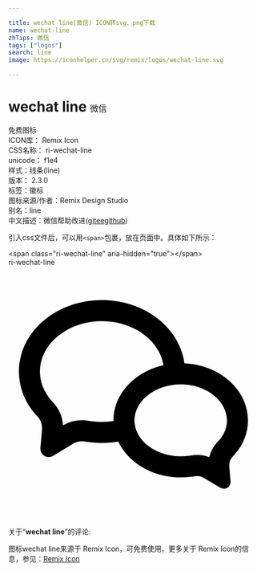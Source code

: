 ```yaml
---

title: wechat line(微信) ICON转svg、png下载
name: wechat-line
zhTips: 微信
tags: ["logos"]
search: line
image: https://iconhelper.cn/svg/remix/logos/wechat-line.svg

---
```


# wechat line  <small style="font-size: 60%;font-weight: 100">微信</small>


<div class="detail-page">
<p>
<span><span class="badge-success badge">免费图标</span> </span>
<br/>
<span>
ICON库：
<span class="badge-secondary badge">Remix Icon</span> 
</span>
<br/>
<span>
CSS名称：
<span class="badge-secondary badge">ri-wechat-line</span> 
</span>
<br/>
<span>
unicode：
<span class="badge-secondary badge">f1e4</span> 
<copy-btn content='f1e4' btn-title=""></copy-btn>
<copy-btn :content='String.fromCodePoint(parseInt("f1e4", 16))' btn-title="复制U"></copy-btn>
</span><br/><span>样式：<span class="badge-light badge">线条(line)</span></span>
<br/>
<span>
版本：
<span class="badge-secondary badge">2.3.0</span> 
</span><br/><span>标签：<span class="badge-light badge"><router-link to="/tags/logos.html">徽标</router-link></span></span>
<br/>
<span>图标来源/作者：<span class="badge-light badge">Remix Design Studio</span></span> 
<br/>
<span>别名：<span class="badge-light badge">line</span></span><br/><span class="zh-detail">中文描述：<span class="badge-primary badge">微信</span><span class="help-link"><span>帮助改进</span>(<a href="https://gitee.com/liuwave/icon-helper/edit/master/json/remix/logos/wechat-line.json" target="_blank" rel="noopener noreferrer">gitee</a><a href="https://github.com/liuwave/icon-helper/edit/master/json/remix/logos/wechat-line.json" target="_blank" rel="noopener noreferrer">github</a></span>)</span><br/>
</p>
</div>
<div class="alert alert-dark">
  <i class="ri-wechat-line ri-xs"></i>
  <i class="ri-wechat-line ri-sm"></i>
  <i class="ri-wechat-line ri-lg"></i>
  <i class="ri-wechat-line ri-2x"></i>
  <i class="ri-wechat-line ri-3x"></i>
  <i class="ri-wechat-line ri-5x"></i>
  <i class="ri-wechat-line ri-7x"></i>
</div>
<div>
  <p>引入css文件后，可以用<code>&lt;span&gt;</code>包裹，放在页面中。具体如下所示：    
  </p>
  <div class="alert alert-primary" style="font-size: 14px">
    &lt;span class="ri-wechat-line" aria-hidden="true"&gt;&lt;/span&gt;
    <copy-btn content='<span class="ri-wechat-line" aria-hidden="true"></span>'></copy-btn>
  </div>
  <div class="alert alert-secondary">
    <i class="ri-wechat-line"
    style="font-size: 24px"
    aria-hidden="true"></i> ri-wechat-line
    <copy-btn content="ri-wechat-line" btn-title="复制图标名称"></copy-btn>
  </div>
</div>
<div id="svg" class="svg-wrap">
<svg xmlns="http://www.w3.org/2000/svg" viewBox="0 0 24 24">
    <g fill-rule="evenodd">
        <path fill="none" d="M0 0h24v24H0z"/>
        <path fill-rule="nonzero" d="M10 14.676v-.062c0-2.508 2.016-4.618 4.753-5.233C14.389 7.079 11.959 5.2 8.9 5.2 5.58 5.2 3 7.413 3 9.98c0 .969.36 1.9 1.04 2.698.032.038.083.094.152.165a3.568 3.568 0 0 1 1.002 2.238 3.612 3.612 0 0 1 2.363-.442c.166.026.302.046.405.06A7.254 7.254 0 0 0 10 14.675zm.457 1.951a9.209 9.209 0 0 1-2.753.055 19.056 19.056 0 0 1-.454-.067 1.612 1.612 0 0 0-1.08.212l-1.904 1.148a.806.806 0 0 1-.49.117.791.791 0 0 1-.729-.851l.15-1.781a1.565 1.565 0 0 0-.439-1.223 5.537 5.537 0 0 1-.241-.262C1.563 12.855 1 11.473 1 9.979 1 6.235 4.537 3.2 8.9 3.2c4.06 0 7.403 2.627 7.85 6.008 3.372.153 6.05 2.515 6.05 5.406 0 1.193-.456 2.296-1.229 3.19-.051.06-.116.13-.195.21a1.24 1.24 0 0 0-.356.976l.121 1.423a.635.635 0 0 1-.59.68.66.66 0 0 1-.397-.094l-1.543-.917a1.322 1.322 0 0 0-.874-.169c-.147.023-.27.04-.368.053-.316.04-.64.062-.969.062-2.694 0-4.998-1.408-5.943-3.401zm6.977 1.31a3.325 3.325 0 0 1 1.676.174 3.25 3.25 0 0 1 .841-1.502c.05-.05.087-.09.106-.112.489-.565.743-1.213.743-1.883 0-1.804-1.903-3.414-4.4-3.414-2.497 0-4.4 1.61-4.4 3.414s1.903 3.414 4.4 3.414c.241 0 .48-.016.714-.046.08-.01.188-.025.32-.046z"/>
    </g>
</svg>

</div>
<detail full-name='ri-wechat-line'></detail>  
<div class="icon-detail__container">
<p>关于“<b>wechat line</b>”的评论:</p>
</div>
<Vssue title="关于“wechat line”的评论" />    
<div><p>图标wechat line来源于 Remix Icon，可免费使用，更多关于  Remix Icon的信息，参见：<a target="_blank" href="https://iconhelper.cn/remix.html">Remix Icon</a>
</p></div>
